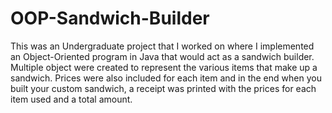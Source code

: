 # OOP-Sandwich-Builder
This was an Undergraduate project that I worked on where I implemented an Object-Oriented program in Java that would act as a sandwich builder. Multiple object were created to represent the various items that make up a sandwich. Prices were also included for each item and in the end when you built your custom sandwich, a receipt was printed with the prices for each item used and a total amount.
